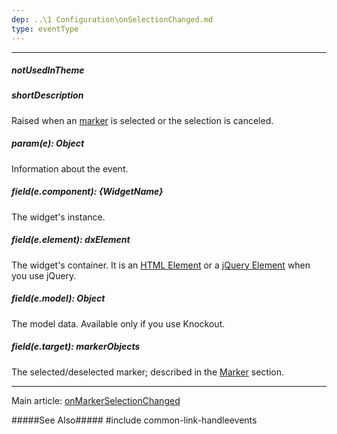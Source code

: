```yaml
---
dep: ..\1 Configuration\onSelectionChanged.md
type: eventType
---
```

---
##### notUsedInTheme

##### shortDescription
Raised when an [marker](/concepts/05%20Widgets/VectorMap/10%20Visual%20Elements/20%20Markers.md '/Documentation/Guide/Widgets/VectorMap/Visual_Elements/#Markers') is selected or the selection is canceled.

##### param(e): Object
Information about the event.

##### field(e.component): {WidgetName}
The widget's instance.

##### field(e.element): dxElement
The widget's container. It is an [HTML Element](https://developer.mozilla.org/en-US/docs/Web/API/HTMLElement) or a [jQuery Element](https://api.jquery.com/Types/#jQuery) when you use jQuery.

##### field(e.model): Object
The model data. Available only if you use Knockout.

##### field(e.target): markerObjects
The selected/deselected marker; described in the [Marker](/api-reference/20%20Data%20Visualization%20Widgets/dxVectorMap/7%20Map%20Elements/Marker '/Documentation/ApiReference/Data_Visualization_Widgets/dxVectorMap/Map_Elements/Marker/') section.

---
Main article: [onMarkerSelectionChanged](/api-reference/20%20Data%20Visualization%20Widgets/dxVectorMap/1%20Configuration/onMarkerSelectionChanged.md '/Documentation/ApiReference/Data_Visualization_Widgets/dxVectorMap/Configuration/#onMarkerSelectionChanged')

#####See Also#####
#include common-link-handleevents